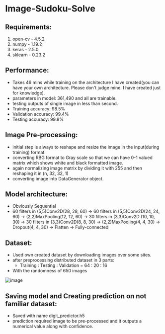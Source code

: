 # Image-Sudoku-Solve
## Requirements:
  1. open-cv - 4.5.2
  2. numpy - 1.19.2
  3. keras - 2.5.0
  4. sklearn - 0.23.2

## Performance:
  - Takes 46 mins while training on the architecture I have created(you can have your own architecture. Please don't judge mine. I have created just for knowledge).
  - parameters in model: 361,490 and all are trainable.
  - testing outputs of single image in less than second.
  - Training accuracy: 98.5%
  - Validation accuracy: 99.4%
  - Testing accuracy: 99.8%

## Image Pre-processing:
  - initial step is always to reshape and resize the image in the input(during training) format.
  - converting RBG format to Gray scale so that we can have 0-1 valued matrix which shows white and black formatted image.
  - again normalizing image matrix by dividing it with 255 and then reshaping it in (n, 32, 32, 1)
  - converting image into DataGenerator object.

## Model architecture:
  - Obviously Sequential
  - 60 filters in (5,5)Conv2D(28, 28, 60)  -> 60 filters in (5,5)Conv2D(24, 24, 60)   -> (2,2)MaxPooling(12, 12, 60)  -> 30 filters in (3,3)Conv2D (10, 10, 30) -> 30 filters in (3,3)Conv2D(8, 8, 30) -> (2,2)MaxPooling(4, 4, 30) -> Dropout(4, 4, 30) -> Flatten -> Fully-connected


## Dataset:
  - Used own created dataset by downloading images over some sites.
  - after preprocessing distributed dataset in 3 parts:
    - Training : Testing : Validation = 64 : 20 : 16
  - With the randomness of 650 images
  
 ![image](https://user-images.githubusercontent.com/47841108/124878495-cc20ae80-dfe9-11eb-9315-553befdd1441.png)

## Saving model and Creating prediction on not familiar dataset:
  - Saved with name digit_predictor.h5
  - prediction required image to be pre-processed and it outputs a numerical value along with confidence.
